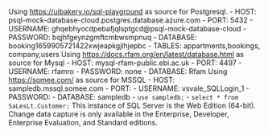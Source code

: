 Using <https://uibakery.io/sql-playground> as source for Postgresql.
    - HOST: psql-mock-database-cloud.postgres.database.azure.com
    - PORT: 5432
    - USERNAME: ghqebhyocdpebafjqlsptgcd@psql-mock-database-cloud
    - PASSWORD: bqjhfgeynzgmftcmbwsmpnuq
    - DATABASE: booking1659905721422xwjeapkgjlhjepbc
    - TABLES: appartments,bookings, company,users
Using <https://docs.rfam.org/en/latest/database.html> as source for Mysql
    - HOST: mysql-rfam-public.ebi.ac.uk
    - PORT: 4497
    - USERNAME: rfamro
    - PASSWORD: none
    - DATABASE: Rfam
Using <https://somee.com/> as source for MSSQL
    - HOST: sampledb.mssql.somee.com
    - PORT:
    - USERNAME: vsvale_SQLLogin_1
    - PASSWORD:
    - DATABASE: sampledb
    - `use sampledb;`
    - `select * from SaLesLt.Customer;`
This instance of SQL Server is the Web Edition (64-bit). Change data capture is only available in the Enterprise, Developer, Enterprise Evaluation, and Standard editions.
